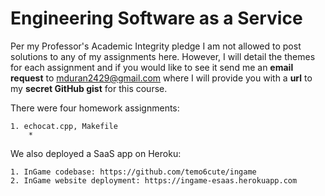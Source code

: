 # Engineering Software as a Service
  


Per my Professor's Academic Integrity pledge I am not allowed to post solutions to any of my assignments here. However, I will detail the themes for each assignment and if you would like to see it send me an **email request** to mduran2429@gmail.com where I will provide you with a **url** to my **secret GitHub gist** for this course.

There were four homework assignments:

	1. echocat.cpp, Makefile
		*  

We also deployed a SaaS app on Heroku:  

	1. InGame codebase: https://github.com/temo6cute/ingame   
	2. InGame website deployment: https://ingame-esaas.herokuapp.com   
